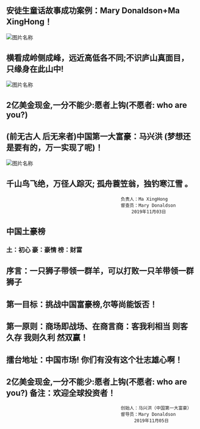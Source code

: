 ## 安徒生童话故事成功案例：Mary Donaldson+Ma XingHong！

![图片名称](https://pic.7y7.com/201310/2013101436310105_600x0.jpg)

## 横看成岭侧成峰，远近高低各不同;不识庐山真面目，只缘身在此山中!

![图片名称](https://i0.hippopx.com/photos/835/591/761/mermaid-in-copenhagen-thumb.jpg)

## 2亿美金现金,一分不能少:愿者上钩(不愿者: who are you?)

## (前无古人 后无来者)中国第一大富豪：马兴洪 (梦想还是要有的，万一实现了呢)！

![图片名称](https://cn.bing.com/th?id=OIP.qurVrvVnffPZCpBkS3nZYAHaE0&pid=Api&rs=1)

## 千山鸟飞绝，万径人踪灭; 孤舟蓑笠翁，独钓寒江雪 。


                                               负责人：Ma XingHong   
                                               督查员：Mary Donaldson
                                                   2019年11月03日
                                                   
## 中国土豪榜  

### 土：初心  豪：豪情  榜：财富

## 序言：一只狮子带领一群羊，可以打败一只羊带领一群狮子

## 第一目标：挑战中国富豪榜,尔等尚能饭否！

## 第一原则：商场即战场、在商言商：客我利相当 则客久存 我则久利 然双赢！

## 擂台地址：中国市场! 你们有没有这个壮志雄心啊！

## 2亿美金现金,一分不能少:愿者上钩(不愿者: who are you?) 备注：欢迎全球投资者！
                                               
                                               
                                               创始人：马兴洪（中国第一大富豪）  
                                               督导员：Mary Donaldson
                                                    2019年11月05日
